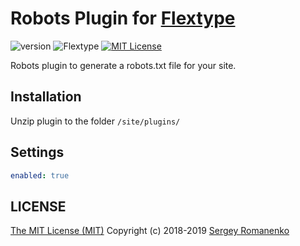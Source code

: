 # Robots Plugin for [Flextype](http://flextype.org/)
![version](https://img.shields.io/badge/version-1.2.0-brightgreen.svg?style=flat-square "Version")
![Flextype](https://img.shields.io/badge/Flextype-0.9.5-green.svg?style=flat-square "Flextype Version")
[![MIT License](https://img.shields.io/badge/license-MIT-blue.svg?style=flat-square)](https://github.com/flextype-plugins/robots/blob/master/LICENSE.txt)

Robots plugin to generate a robots.txt file for your site.

## Installation
Unzip plugin to the folder `/site/plugins/`

## Settings

```yaml
enabled: true
```

## LICENSE
[The MIT License (MIT)](https://github.com/flextype-plugins/sitemap/blob/master/LICENSE) Copyright (c) 2018-2019 [Sergey Romanenko](https://github.com/Awilum)
